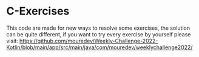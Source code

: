 # C-Exercises
This code are made for new ways to resolve some exercises, the solution can be quite different, if you want to try every exercise by yourself please visit: https://github.com/mouredev/Weekly-Challenge-2022-Kotlin/blob/main/app/src/main/java/com/mouredev/weeklychallenge2022/
